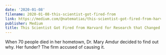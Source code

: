 ```yaml
---
date: '2020-01-08'
filename: 2020-01-08-this-scientist-got-fired-from
link: https://medium.com/@natematias/this-scientist-got-fired-from-harvard-for-research-that-changed-history-d9585c8f1aa7?source=rss-61f90df70e11------2
publisher: Medium
title: This Scientist Got Fired from Harvard for Research that Changed History
---
```


When 70 people died in her hometown, Dr. Mary Amdur decided to find out why. Her funder? The firm accused of causing it.
